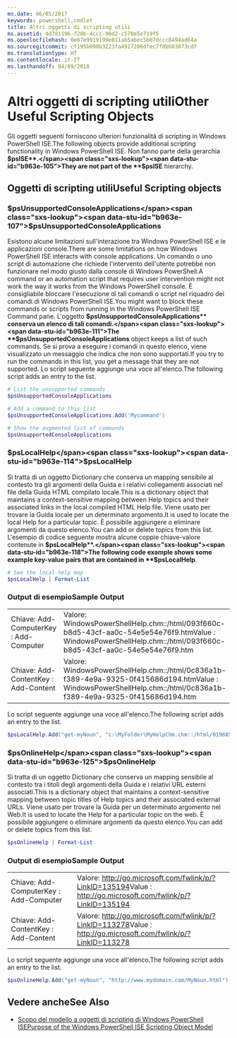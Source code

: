 ```yaml
---
ms.date: 06/05/2017
keywords: powershell,cmdlet
title: Altri oggetti di scripting utili
ms.assetid: 4d781196-720b-4ccc-90d2-c570e5e719f5
ms.openlocfilehash: 0e87e9919199e011ab5abec5b07dccc8494ad64a
ms.sourcegitcommit: cf195b090b3223fa4917206dfec7f0b603873cdf
ms.translationtype: HT
ms.contentlocale: it-IT
ms.lasthandoff: 04/09/2018
---
```

# <a name="other-useful-scripting-objects"></a><span data-ttu-id="b963e-103">Altri oggetti di scripting utili</span><span class="sxs-lookup"><span data-stu-id="b963e-103">Other Useful Scripting Objects</span></span>

<span data-ttu-id="b963e-104">Gli oggetti seguenti forniscono ulteriori funzionalità di scripting in Windows PowerShell ISE.</span><span class="sxs-lookup"><span data-stu-id="b963e-104">The following objects provide additional scripting functionality in Windows PowerShell ISE.</span></span> <span data-ttu-id="b963e-105">Non fanno parte della gerarchia **$psISE**.</span><span class="sxs-lookup"><span data-stu-id="b963e-105">They are not part of the **$psISE** hierarchy.</span></span>

## <a name="useful-scripting-objects"></a><span data-ttu-id="b963e-106">Oggetti di scripting utili</span><span class="sxs-lookup"><span data-stu-id="b963e-106">Useful Scripting objects</span></span>

### <a name="psunsupportedconsoleapplications"></a><span data-ttu-id="b963e-107">$psUnsupportedConsoleApplications</span><span class="sxs-lookup"><span data-stu-id="b963e-107">$psUnsupportedConsoleApplications</span></span>

<span data-ttu-id="b963e-108">Esistono alcune limitazioni sull'interazione tra Windows PowerShell ISE e le applicazioni console.</span><span class="sxs-lookup"><span data-stu-id="b963e-108">There are some limitations on how Windows PowerShell ISE interacts with console applications.</span></span> <span data-ttu-id="b963e-109">Un comando o uno script di automazione che richiede l'intervento dell'utente potrebbe non funzionare nel modo giusto dalla console di Windows PowerShell.</span><span class="sxs-lookup"><span data-stu-id="b963e-109">A command or an automation script that requires user intervention might not work the way it works from the Windows PowerShell console.</span></span> <span data-ttu-id="b963e-110">È consigliabile bloccare l'esecuzione di tali comandi o script nel riquadro dei comandi di Windows PowerShell ISE.</span><span class="sxs-lookup"><span data-stu-id="b963e-110">You might want to block these commands or scripts from running in the Windows PowerShell ISE Command pane.</span></span> <span data-ttu-id="b963e-111">L'oggetto **$psUnsupportedConsoleApplications** conserva un elenco di tali comandi.</span><span class="sxs-lookup"><span data-stu-id="b963e-111">The **$psUnsupportedConsoleApplications** object keeps a list of such commands.</span></span> <span data-ttu-id="b963e-112">Se si prova a eseguire i comandi in questo elenco, viene visualizzato un messaggio che indica che non sono supportati.</span><span class="sxs-lookup"><span data-stu-id="b963e-112">If you try to run the commands in this list, you get a message that they are not supported.</span></span> <span data-ttu-id="b963e-113">Lo script seguente aggiunge una voce all'elenco.</span><span class="sxs-lookup"><span data-stu-id="b963e-113">The following script adds an entry to the list.</span></span>

```powershell
# List the unsupported commands
$psUnsupportedConsoleApplications

# Add a command to this list
$psUnsupportedConsoleApplications.Add('Mycommand')

# Show the augmented list of commands
$psUnsupportedConsoleApplications
```

### <a name="pslocalhelp"></a><span data-ttu-id="b963e-114">$psLocalHelp</span><span class="sxs-lookup"><span data-stu-id="b963e-114">$psLocalHelp</span></span>

<span data-ttu-id="b963e-115">Si tratta di un oggetto Dictionary che conserva un mapping sensibile al contesto tra gli argomenti della Guida e i relativi collegamenti associati nel file della Guida HTML compilato locale.</span><span class="sxs-lookup"><span data-stu-id="b963e-115">This is a dictionary object that maintains a context-sensitive mapping between Help topics and their associated links in the local compiled HTML Help file.</span></span> <span data-ttu-id="b963e-116">Viene usato per trovare la Guida locale per un determinato argomento.</span><span class="sxs-lookup"><span data-stu-id="b963e-116">It is used to locate the local Help for a particular topic.</span></span> <span data-ttu-id="b963e-117">È possibile aggiungere o eliminare argomenti da questo elenco.</span><span class="sxs-lookup"><span data-stu-id="b963e-117">You can add or delete topics from this list.</span></span> <span data-ttu-id="b963e-118">L'esempio di codice seguente mostra alcune coppie chiave-valore contenute in **$psLocalHelp**.</span><span class="sxs-lookup"><span data-stu-id="b963e-118">The following code example shows some example key-value pairs that are contained in **$psLocalHelp**.</span></span>

```powershell
# See the local help map
$psLocalHelp | Format-List
```

### <a name="sample-output"></a><span data-ttu-id="b963e-119">Output di esempio</span><span class="sxs-lookup"><span data-stu-id="b963e-119">Sample Output</span></span>

|||
|-|-|
|<span data-ttu-id="b963e-120">Chiave: Add-Computer</span><span class="sxs-lookup"><span data-stu-id="b963e-120">Key : Add-Computer</span></span>|<span data-ttu-id="b963e-121">Valore: WindowsPowerShellHelp.chm::/html/093f660c-b8d5-43cf-aa0c-54e5e54e76f9.htm</span><span class="sxs-lookup"><span data-stu-id="b963e-121">Value : WindowsPowerShellHelp.chm::/html/093f660c-b8d5-43cf-aa0c-54e5e54e76f9.htm</span></span>|
|<span data-ttu-id="b963e-122">Chiave: Add-Content</span><span class="sxs-lookup"><span data-stu-id="b963e-122">Key : Add-Content</span></span>|<span data-ttu-id="b963e-123">Valore: WindowsPowerShellHelp.chm::/html/0c836a1b-f389-4e9a-9325-0f415686d194.htm</span><span class="sxs-lookup"><span data-stu-id="b963e-123">Value : WindowsPowerShellHelp.chm::/html/0c836a1b-f389-4e9a-9325-0f415686d194.htm</span></span>|

<span data-ttu-id="b963e-124">Lo script seguente aggiunge una voce all'elenco.</span><span class="sxs-lookup"><span data-stu-id="b963e-124">The following script adds an entry to the list.</span></span>

```powershell
$psLocalHelp.Add("get-myNoun", "c:\MyFolder\MyHelpChm.chm::/html/0198854a-1298-57ae-aa0c-87b5e5a84712.htm")
```

### <a name="psonlinehelp"></a><span data-ttu-id="b963e-125">$psOnlineHelp</span><span class="sxs-lookup"><span data-stu-id="b963e-125">$psOnlineHelp</span></span>

<span data-ttu-id="b963e-126">Si tratta di un oggetto Dictionary che conserva un mapping sensibile al contesto tra i titoli degli argomenti della Guida e i relativi URL esterni associati.</span><span class="sxs-lookup"><span data-stu-id="b963e-126">This is a dictionary object that maintains a context-sensitive mapping between topic titles of Help topics and their associated external URLs.</span></span> <span data-ttu-id="b963e-127">Viene usato per trovare la Guida per un determinato argomento nel Web.</span><span class="sxs-lookup"><span data-stu-id="b963e-127">It is used to locate the Help for a particular topic on the web.</span></span> <span data-ttu-id="b963e-128">È possibile aggiungere o eliminare argomenti da questo elenco.</span><span class="sxs-lookup"><span data-stu-id="b963e-128">You can add or delete topics from this list.</span></span>

```powershell
$psOnlineHelp | Format-List
```

### <a name="sample-output"></a><span data-ttu-id="b963e-129">Output di esempio</span><span class="sxs-lookup"><span data-stu-id="b963e-129">Sample Output</span></span>

|||
|-|-|
|<span data-ttu-id="b963e-130">Chiave: Add-Computer</span><span class="sxs-lookup"><span data-stu-id="b963e-130">Key : Add-Computer</span></span>|<span data-ttu-id="b963e-131">Valore: http://go.microsoft.com/fwlink/p/?LinkID=135194</span><span class="sxs-lookup"><span data-stu-id="b963e-131">Value : http://go.microsoft.com/fwlink/p/?LinkID=135194</span></span>|
|<span data-ttu-id="b963e-132">Chiave: Add-Content</span><span class="sxs-lookup"><span data-stu-id="b963e-132">Key : Add-Content</span></span>|<span data-ttu-id="b963e-133">Valore: http://go.microsoft.com/fwlink/p/?LinkID=113278</span><span class="sxs-lookup"><span data-stu-id="b963e-133">Value : http://go.microsoft.com/fwlink/p/?LinkID=113278</span></span>|

 <span data-ttu-id="b963e-134">Lo script seguente aggiunge una voce all'elenco.</span><span class="sxs-lookup"><span data-stu-id="b963e-134">The following script adds an entry to the list.</span></span>

```powershell
$psOnlineHelp.Add("get-myNoun", "http://www.mydomain.com/MyNoun.html")
```

## <a name="see-also"></a><span data-ttu-id="b963e-135">Vedere anche</span><span class="sxs-lookup"><span data-stu-id="b963e-135">See Also</span></span>

- [<span data-ttu-id="b963e-136">Scopo del modello a oggetti di scripting di Windows PowerShell ISE</span><span class="sxs-lookup"><span data-stu-id="b963e-136">Purpose of the Windows PowerShell ISE Scripting Object Model</span></span>](../../core-powershell/ise/Purpose-of-the-Windows-PowerShell-ISE-Scripting-Object-Model.md)